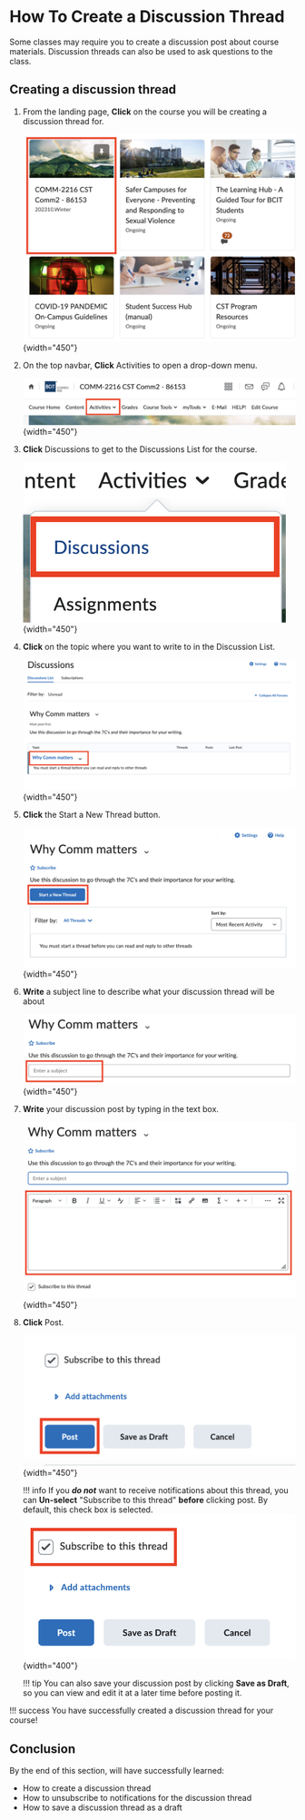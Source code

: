 # How To Create a Discussion Thread

Some classes may require you to create a discussion post about course materials. Discussion threads can also be used to ask questions to the class.

## Creating a discussion thread

1. From the landing page, **Click** on the course you will be creating a discussion thread for.

    ![Selecting a course from the landing page](photos/discussion/course-select.png){width="450"}

2. On the top navbar, **Click** Activities to open a drop-down menu.

   ![Navbar in the course](photos/discussion/navbar.png){width="450"}

3. **Click** Discussions to get to the Discussions List for the course.
  
    ![Click Discussions in the Dropdown menu](photos/discussion/dropdown.png){width="450"}

4. **Click** on the topic where you want to write to in the Discussion List.

    ![Click the topic you want to write to in the Discussion list](photos/discussion/discussion-list.png){width="450"}

5. **Click** the Start a New Thread button.

    ![Click the topic you want to write to in the Discussion list](photos/discussion/start-new-thread.png){width="450"}

6. **Write** a subject line to describe what your discussion thread will be about
  
    ![Click the topic you want to write to in the Discussion list](photos/discussion/subject-line.png){width="450"}

7. **Write** your discussion post by typing in the text box.

    ![Click the topic you want to write to in the Discussion list](photos/discussion/write-post.png){width="450"}


8. **Click** Post.

    ![Blue Post button](photos/discussion/post.png){width="450"}

    !!! info
        If you ***do not*** want to receive notifications about this thread, you can **Un-select** "Subscribe to this thread" **before** clicking post. By default, this check box is selected.  
        ![](photos/discussion/subscribe.png){width="400"}

    !!! tip
        You can also save your discussion post by clicking **Save as Draft**, so you can view and edit it at a later time before posting it.

!!! success
    You have successfully created a discussion thread for your course!

## Conclusion

By the end of this section, will have successfully learned:

* How to create a discussion thread
* How to unsubscribe to notifications for the discussion thread
* How to save a discussion thread as a draft
